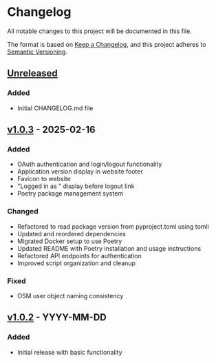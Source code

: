 # Changelog

All notable changes to this project will be documented in this file.

The format is based on [Keep a Changelog](https://keepachangelog.com/en/1.0.0/),
and this project adheres to [Semantic Versioning](https://semver.org/spec/v2.0.0.html).

## [Unreleased]

### Added
- Initial CHANGELOG.md file

## [v1.0.3] - 2025-02-16

### Added
- OAuth authentication and login/logout functionality
- Application version display in website footer
- Favicon to website
- "Logged in as <user>" display before logout link
- Poetry package management system

### Changed
- Refactored to read package version from pyproject.toml using tomli
- Updated and reordered dependencies
- Migrated Docker setup to use Poetry
- Updated README with Poetry installation and usage instructions
- Refactored API endpoints for authentication
- Improved script organization and cleanup

### Fixed
- OSM user object naming consistency

## [v1.0.2] - YYYY-MM-DD

### Added
- Initial release with basic functionality

[Unreleased]: https://github.com/yourusername/yourrepo/compare/v1.0.3...HEAD
[v1.0.3]: https://github.com/yourusername/yourrepo/compare/v1.0.2...v1.0.3
[v1.0.2]: https://github.com/yourusername/yourrepo/tree/v1.0.2
